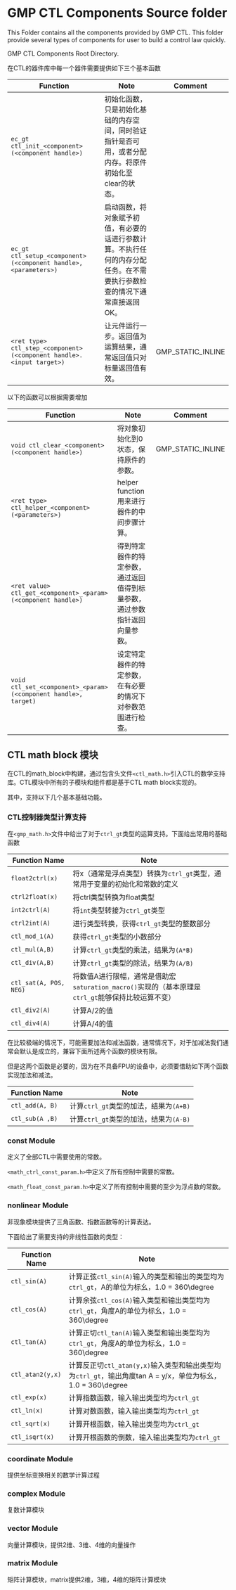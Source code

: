 # GMP CTL Components Source folder

This Folder contains all the components provided by GMP CTL.
This folder provide several types of components for user to build a control law quickly.

GMP CTL Components Root Directory.



在CTL的器件库中每一个器件需要提供如下三个基本函数

| Function                                                     | Note                                                         | Comment           |
| ------------------------------------------------------------ | ------------------------------------------------------------ | ----------------- |
| `ec_gt ctl_init_<component>(<component handle>)`             | 初始化函数，只是初始化基础的内存空间，同时验证指针是否可用，或者分配内存。将原件初始化至clear的状态。 |                   |
| `ec_gt ctl_setup_<component>(<component handle>, <parameters>)` | 启动函数，将对象赋予初值，有必要的话进行参数计算。不执行任何的内存分配任务。在不需要执行参数检查的情况下通常直接返回OK。 |                   |
| `<ret type> ctl_step_<component>(<component handle>. <input target>)` | 让元件运行一步。返回值为运算结果，通常返回值只对标量返回值有效。 | GMP_STATIC_INLINE |



以下的函数可以根据需要增加

| Function                                                     | Note                                                         | Comment           |
| ------------------------------------------------------------ | ------------------------------------------------------------ | ----------------- |
| `void ctl_clear_<component>(<component handle>)`             | 将对象初始化到0状态，保持原件的参数。                        | GMP_STATIC_INLINE |
| `<ret type> ctl_helper_<component>(<parameters>)`            | helper function用来进行器件的中间步骤计算。                  |                   |
| `<ret value> ctl_get_<component>_<param>(<component handle>)` | 得到特定器件的特定参数，通过返回值得到标量参数，通过参数指针返回向量参数。 |                   |
| `void ctl_set_<component>_<param>(<component handle>, target)` | 设定特定器件的特定参数，在有必要的情况下对参数范围进行检查。 |                   |





## CTL math block 模块

在CTL的math_block中构建，通过包含头文件`<ctl_math.h>`引入CTL的数学支持库。CTL模块中所有的子模块和组件都是基于CTL math block实现的。

其中，支持以下几个基本基础功能。



### CTL控制器类型计算支持

在`<gmp_math.h>`文件中给出了对于`ctrl_gt`类型的运算支持。下面给出常用的基础函数



| Function Name          | Note                                                         |
| ---------------------- | ------------------------------------------------------------ |
| `float2ctrl(x)`        | 将x（通常是浮点类型）转换为`ctrl_gt`类型，通常用于变量的初始化和常数的定义 |
| `ctrl2float(x)`        | 将ctrl类型转换为float类型                                    |
| `int2ctrl(A)`          | 将`int`类型转接为`ctrl_gt`类型                               |
| `ctrl2int(A)`          | 进行类型转换，获得`ctrl_gt`类型的整数部分                    |
| `ctl_mod_1(A)`         | 获得`ctrl_gt`类型的小数部分                                  |
| `ctl_mul(A,B)`         | 计算`ctrl_gt`类型的乘法，结果为`(A*B)`                       |
| `ctl_div(A,B)`         | 计算`ctrl_gt`类型的除法，结果为`(A/B)`                       |
| `ctl_sat(A, POS, NEG)` | 将数值A进行限幅，通常是借助宏`saturation_macro()`实现的（基本原理是`ctrl_gt`能够保持比较运算不变） |
| `ctl_div2(A)`          | 计算A/2的值                                                  |
| `ctl_div4(A)`          | 计算A/4的值                                                  |



在比较极端的情况下，可能需要加法和减法函数，通常情况下，对于加减法我们通常会默认是成立的，兼容下面所述两个函数的模块有限。

但是这两个函数是必要的，因为在不具备FPU的设备中，必须要借助如下两个函数实现加法和减法。

| Function Name   | Note                                   |
| --------------- | -------------------------------------- |
| `ctl_add(A, B)` | 计算`ctrl_gt`类型的加法，结果为`(A+B)` |
| `ctl_sub(A ,B)` | 计算`ctrl_gt`类型的加法，结果为`(A-B)` |





### const Module

定义了全部CTL中需要使用的常数。

`<math_ctrl_const_param.h>`中定义了所有控制中需要的常数。

`<math_float_const_param.h>`中定义了所有控制中需要的至少为浮点数的常数。



### nonlinear Module

非现象模块提供了三角函数、指数函数等的计算表达。

下面给出了需要支持的非线性函数的类型：

| Function Name    | Note                                                         |
| ---------------- | ------------------------------------------------------------ |
| `ctl_sin(A)`     | 计算正弦`ctl_sin(A)`输入的类型和输出的类型均为`ctrl_gt`，A的单位为标幺，1.0 = 360\degree |
| `ctl_cos(A)`     | 计算余弦`ctl_cos(A)`输入类型和输出类型均为`ctrl_gt`，角度A的单位为标幺，1.0 = 360\degree |
| `ctl_tan(A)`     | 计算正切`ctl_tan(A)`输入类型和输出类型均为`ctrl_gt`，角度A的单位为标幺，1.0 = 360\degree |
| `ctl_atan2(y,x)` | 计算反正切`ctl_atan(y,x)`输入类型和输出类型均为`ctrl_gt`，输出角度tan A = y/x，单位为标幺，1.0 = 360\degree |
| `ctl_exp(x)`     | 计算指数函数，输入输出类型均为`ctrl_gt`                      |
| `ctl_ln(x)`      | 计算对数函数，输入输出类型均为`ctrl_gt`                      |
| `ctl_sqrt(x)`    | 计算开根函数，输入输出类型均为`ctrl_gt`                      |
| `ctl_isqrt(x)`   | 计算开根函数的倒数，输入输出类型均为`ctrl_gt`                |

 



### coordinate Module

提供坐标变换相关的数学计算过程



### complex Module

复数计算模块



### vector Module

向量计算模块，提供2维、3维、4维的向量操作



### matrix Module

矩阵计算模块，matrix提供2维，3维，4维的矩阵计算模块
